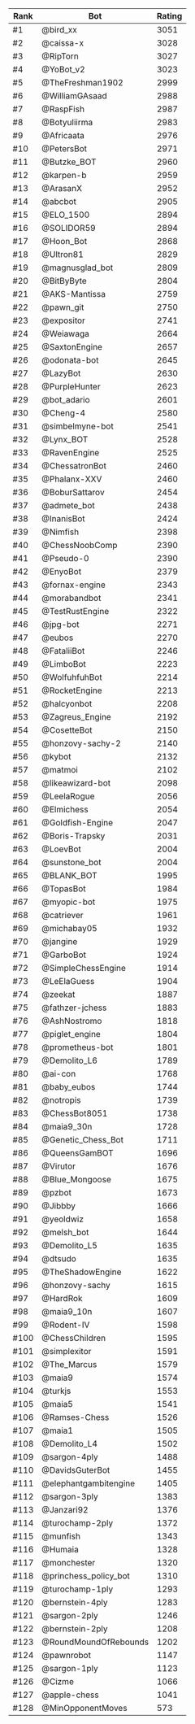 Rank|Bot|Rating
---|---|---
#1|@bird_xx|3051
#2|@caissa-x|3028
#3|@RipTorn|3027
#4|@YoBot_v2|3023
#5|@TheFreshman1902|2999
#6|@WilliamGAsaad|2988
#7|@RaspFish|2987
#8|@Botyuliirma|2983
#9|@Africaata|2976
#10|@PetersBot|2971
#11|@Butzke_BOT|2960
#12|@karpen-b|2959
#13|@ArasanX|2952
#14|@abcbot|2905
#15|@ELO_1500|2894
#16|@SOLIDOR59|2894
#17|@Hoon_Bot|2868
#18|@Ultron81|2829
#19|@magnusglad_bot|2809
#20|@BitByByte|2804
#21|@AKS-Mantissa|2759
#22|@pawn_git|2750
#23|@expositor|2741
#24|@Weiawaga|2664
#25|@SaxtonEngine|2657
#26|@odonata-bot|2645
#27|@LazyBot|2630
#28|@PurpleHunter|2623
#29|@bot_adario|2601
#30|@Cheng-4|2580
#31|@simbelmyne-bot|2541
#32|@Lynx_BOT|2528
#33|@RavenEngine|2525
#34|@ChessatronBot|2460
#35|@Phalanx-XXV|2460
#36|@BoburSattarov|2454
#37|@admete_bot|2438
#38|@InanisBot|2424
#39|@Nimfish|2398
#40|@ChessNoobComp|2390
#41|@Pseudo-0|2390
#42|@EnyoBot|2379
#43|@fornax-engine|2343
#44|@morabandbot|2341
#45|@TestRustEngine|2322
#46|@jpg-bot|2271
#47|@eubos|2270
#48|@FataliiBot|2246
#49|@LimboBot|2223
#50|@WolfuhfuhBot|2214
#51|@RocketEngine|2213
#52|@halcyonbot|2208
#53|@Zagreus_Engine|2192
#54|@CosetteBot|2150
#55|@honzovy-sachy-2|2140
#56|@kybot|2132
#57|@matmoi|2102
#58|@likeawizard-bot|2098
#59|@LeelaRogue|2056
#60|@Elmichess|2054
#61|@Goldfish-Engine|2047
#62|@Boris-Trapsky|2031
#63|@LoevBot|2004
#64|@sunstone_bot|2004
#65|@BLANK_BOT|1995
#66|@TopasBot|1984
#67|@myopic-bot|1975
#68|@catriever|1961
#69|@michabay05|1932
#70|@jangine|1929
#71|@GarboBot|1924
#72|@SimpleChessEngine|1914
#73|@LeElaGuess|1904
#74|@zeekat|1887
#75|@fathzer-jchess|1883
#76|@AshNostromo|1818
#77|@piglet_engine|1804
#78|@prometheus-bot|1801
#79|@Demolito_L6|1789
#80|@ai-con|1768
#81|@baby_eubos|1744
#82|@notropis|1739
#83|@ChessBot8051|1738
#84|@maia9_30n|1728
#85|@Genetic_Chess_Bot|1711
#86|@QueensGamBOT|1696
#87|@Virutor|1676
#88|@Blue_Mongoose|1675
#89|@pzbot|1673
#90|@Jibbby|1666
#91|@yeoldwiz|1658
#92|@melsh_bot|1644
#93|@Demolito_L5|1635
#94|@dtsudo|1635
#95|@TheShadowEngine|1622
#96|@honzovy-sachy|1615
#97|@HardRok|1609
#98|@maia9_10n|1607
#99|@Rodent-IV|1598
#100|@ChessChildren|1595
#101|@simplexitor|1591
#102|@The_Marcus|1579
#103|@maia9|1574
#104|@turkjs|1553
#105|@maia5|1541
#106|@Ramses-Chess|1526
#107|@maia1|1505
#108|@Demolito_L4|1502
#109|@sargon-4ply|1488
#110|@DavidsGuterBot|1455
#111|@elephantgambitengine|1405
#112|@sargon-3ply|1383
#113|@Janzari92|1376
#114|@turochamp-2ply|1372
#115|@munfish|1343
#116|@Humaia|1328
#117|@monchester|1320
#118|@princhess_policy_bot|1310
#119|@turochamp-1ply|1293
#120|@bernstein-4ply|1283
#121|@sargon-2ply|1246
#122|@bernstein-2ply|1208
#123|@RoundMoundOfRebounds|1202
#124|@pawnrobot|1147
#125|@sargon-1ply|1123
#126|@Cizme|1066
#127|@apple-chess|1041
#128|@MinOpponentMoves|573
